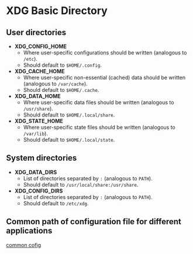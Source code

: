 # XDG Basic Directory

## User directories
* __XDG_CONFIG_HOME__
    - Where user-specific configurations should be written (analogous to `/etc`).
    - Should default to `$HOME/.config`.
* __XDG_CACHE_HOME__
    - Where user-specific non-essential (cached) data should be written (analogous to `/var/cache`).
    - Should default to `$HOME/.cache`.
* __XDG_DATA_HOME__
    - Where user-specific data files should be written (analogous to `/usr/share`).
    - Should default to `$HOME/.local/share`.
* __XDG_STATE_HOME__
    - Where user-specific state files should be written (analogous to `/var/lib`).
    - Should default to `$HOME/.local/state`.

## System directories
* __XDG_DATA_DIRS__
    - List of directories separated by `:` (analogous to `PATH`).
    - Should default to `/usr/local/share:/usr/share`.
* __XDG_CONFIG_DIRS__
    - List of directories separated by `:` (analogous to `PATH`).
    - Should default to `/etc/xdg`.

## Common path of configuration file for different applications
[common cofig](https://wiki.archlinux.org/title/XDG_Base_Directory)
